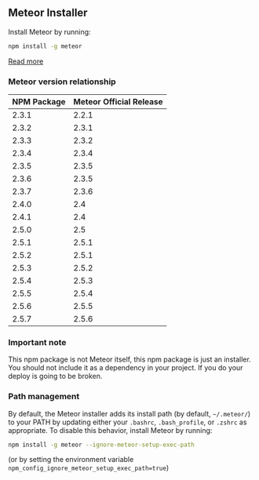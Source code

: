 ## Meteor Installer

Install Meteor by running:

```bash
npm install -g meteor
```

[Read more](https://www.meteor.com/developers/install)

### Meteor version relationship

| NPM Package | Meteor Official Release |
|-------------|-------------------------|
| 2.3.1       | 2.2.1                   |
| 2.3.2       | 2.3.1                   |
| 2.3.3       | 2.3.2                   |
| 2.3.4       | 2.3.4                   |
| 2.3.5       | 2.3.5                   |
| 2.3.6       | 2.3.5                   |
| 2.3.7       | 2.3.6                   |
| 2.4.0       | 2.4                     |
| 2.4.1       | 2.4                     |
| 2.5.0       | 2.5                     |
| 2.5.1       | 2.5.1                   |
| 2.5.2       | 2.5.1                   |
| 2.5.3       | 2.5.2                   |
| 2.5.4       | 2.5.3                   |
| 2.5.5       | 2.5.4                   |
| 2.5.6       | 2.5.5                   |
| 2.5.7       | 2.5.6                   |

### Important note

This npm package is not Meteor itself, this npm package is just an installer. You should not include it as a dependency in your project. If you do your deploy is going to be broken.

### Path management

By default, the Meteor installer adds its install path (by default, `~/.meteor/`) to your PATH by updating either your `.bashrc`, `.bash_profile`, or `.zshrc` as appropriate. To disable this behavior, install Meteor by running:

```bash
npm install -g meteor --ignore-meteor-setup-exec-path
```

(or by setting the environment variable `npm_config_ignore_meteor_setup_exec_path=true`)